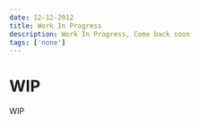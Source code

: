 ```yaml
---
date: 12-12-2012
title: Work In Progress
description: Work In Progress, Come back soon
tags: ['none']
---
```

# WIP
WIP